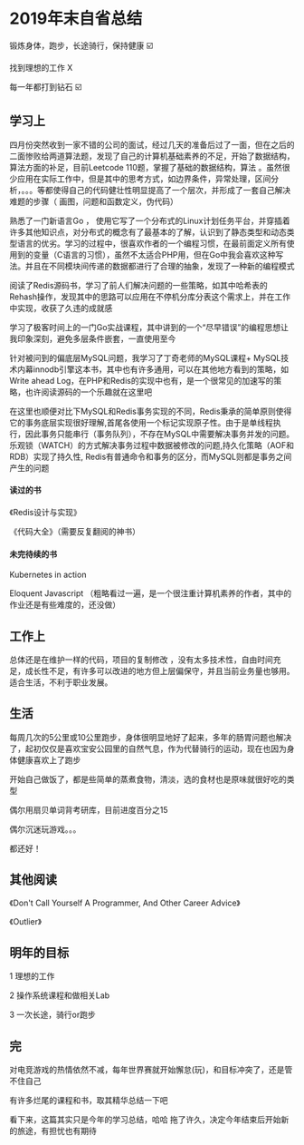 # 2019年末自省总结



锻炼身体，跑步，长途骑行，保持健康 ☑️

找到理想的工作 X

每一年都打到钻石 ☑️



## 学习上

四月份突然收到一家不错的公司的面试，经过几天的准备后过了一面，但在之后的二面惨败给两道算法题，发现了自己的计算机基础素养的不足，开始了数据结构，算法方面的补足，目前Leetcode 110题，掌握了基础的数据结构，算法 。虽然很少应用在实际工作中，但是其中的思考方式，如边界条件，异常处理，区间分析，。。。等都使得自己的代码健壮性明显提高了一个层次，并形成了一套自己解决难题的步骤（ 画图，问题和函数定义，伪代码）



熟悉了一门新语言Go ， 使用它写了一个分布式的Linux计划任务平台，并穿插着许多其他知识点，对分布式的概念有了最基本的了解，认识到了静态类型和动态类型语言的优劣。学习的过程中，很喜欢作者的一个编程习惯，在最前面定义所有使用到的变量（C语言的习惯），虽然不太适合PHP用，但在Go中我会喜欢这种写法。并且在不同模块间传递的数据都进行了合理的抽象，发现了一种新的编程模式



阅读了Redis源码书，学习了前人们解决问题的一些策略，如其中哈希表的Rehash操作，发现其中的思路可以应用在不停机分库分表这个需求上，并在工作中实现，收获了久违的成就感



学习了极客时间上的一门Go实战课程，其中讲到的一个“尽早错误”的编程思想让我印象深刻，避免多层条件嵌套，一直使用至今



针对被问到的偏底层MySQL问题，我学习了丁奇老师的MySQL课程+ MySQL技术内幕innodb引擎这本书，其中也有许多通用，可以在其他地方看到的策略，如Write ahead Log，在PHP和Redis的实现中也有，是一个很常见的加速写的策略，也许阅读源码的一个乐趣就在这里吧



在这里也顺便对比下MySQL和Redis事务实现的不同，Redis秉承的简单原则使得它的事务底层实现很好理解,首尾各使用一个标记实现原子性。由于是单线程执行，因此事务只能串行（事务队列），不存在MySQL中需要解决事务并发的问题。乐观锁（WATCH）的方式解决事务过程中数据被修改的问题,持久化策略（AOF和RDB）实现了持久性, Redis有普通命令和事务的区分，而MySQL则都是事务之间产生的问题



#### 读过的书

《Redis设计与实现》

《代码大全》（需要反复翻阅的神书）





#### 未完待续的书

Kubernetes in action

Eloquent Javascript （粗略看过一遍，是一个很注重计算机素养的作者，其中的作业还是有些难度的，还没做）



## 工作上

总体还是在维护一样的代码，项目的复制修改 ，没有太多技术性，自由时间充足，成长性不足，有许多可以改进的地方但上层偏保守，并且当前业务量也够用。适合生活，不利于职业发展。



## 生活

每周几次的5公里或10公里跑步，身体很明显地好了起来，多年的肠胃问题也解决了，起初仅仅是喜欢宝安公园里的自然气息，作为代替骑行的运动，现在也因为身体健康喜欢上了跑步



开始自己做饭了，都是些简单的蒸煮食物，清淡，选的食材也是原味就很好吃的类型



偶尔用扇贝单词背考研库，目前进度百分之15

偶尔沉迷玩游戏。。。



都还好！


## 其他阅读

《Don't Call Yourself A Programmer, And Other Career Advice》

《Outlier》



## 明年的目标

1 理想的工作

2 操作系统课程和做相关Lab

3 一次长途，骑行or跑步





## 完

对电竞游戏的热情依然不减，每年世界赛就开始懈怠(玩)，和目标冲突了，还是管不住自己

有许多烂尾的课程和书，取其精华总结一下吧

看下来，这篇其实只是今年的学习总结，哈哈
拖了许久，决定今年结束后开始新的旅途，有担忧也有期待






